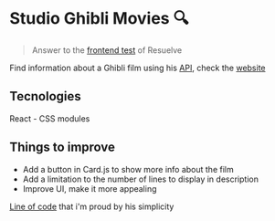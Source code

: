 # Studio Ghibli Movies 🔍
> Answer to the [frontend test](https://github.com/resuelve/prueba_frontend) of Resuelve<br />

Find information about a Ghibli film using his [API](https://ghibliapi.herokuapp.com/#section/Studio-Ghibli-API), check the [website](https://ghibli.dexco.cl/)

## Tecnologies
React - CSS modules

## Things to improve
- Add a button in Card.js to show more info about the film
- Add a limitation to the number of lines to display in description
- Improve UI, make it more appealing

[Line of code](https://github.com/seba-nuo/ghibli/blob/main/src/App.js#L14) that i'm proud by his simplicity
